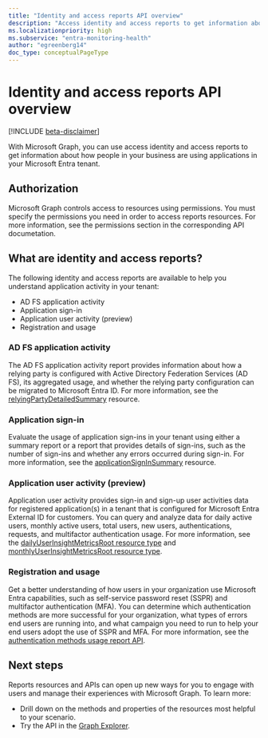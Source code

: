```yaml
---
title: "Identity and access reports API overview"
description: "Access identity and access reports to get information about how people in your business use applications in your Microsoft Entra tenant."
ms.localizationpriority: high
ms.subservice: "entra-monitoring-health"
author: "egreenberg14"
doc_type: conceptualPageType
---
```


# Identity and access reports API overview

[!INCLUDE [beta-disclaimer](../../includes/beta-disclaimer.md)]

With Microsoft Graph, you can use access identity and access reports to get information about how people in your business are using applications in your Microsoft Entra tenant.

## Authorization

Microsoft Graph controls access to resources using permissions. You must specify the permissions you need in order to access reports resources. For more information, see the permissions section in the corresponding API documetation.

## What are identity and access reports?

The following identity and access reports are available to help you understand application activity in your tenant:

- AD FS application activity
- Application sign-in
- Application user activity (preview)
- Registration and usage

### AD FS application activity

The AD FS application activity report provides information about how a relying party is configured with Active Directory Federation Services (AD FS), its aggregated usage, and whether the relying party configuration can be migrated to Microsoft Entra ID. For more information, see the [relyingPartyDetailedSummary](/graph/api/resources/applicationsigninsummary) resource.

### Application sign-in

Evaluate the usage of application sign-ins in your tenant using either a summary report or a report that provides details of sign-ins, such as the number of sign-ins and whether any errors occurred during sign-in. For more information, see the [applicationSignInSummary](/graph/api/resources/applicationsigninsummary) resource.

### Application user activity (preview)

Application user activity provides sign-in and sign-up user activities data for registered application(s) in a tenant that is configured for Microsoft Entra External ID for customers. You can query and analyze data for daily active users, monthly active users, total users, new users, authentications, requests, and multifactor authentication usage. For more information, see the [dailyUserInsightMetricsRoot resource type](/graph/api/resources/dailyuserinsightmetricsroot) and [monthlyUserInsightMetricsRoot resource type](/graph/api/resources/monthlyuserinsightmetricsroot).

### Registration and usage

Get a better understanding of how users in your organization use Microsoft Entra capabilities, such as self-service password reset (SSPR) and multifactor authentication (MFA). You can determine which authentication methods are more successful for your organization, what types of errors end users are running into, and what campaign you need to run to help your end users adopt the use of SSPR and MFA. For more information, see the [authentication methods usage report API](/graph/api/resources/applicationsigninsummary).

## Next steps

Reports resources and APIs can open up new ways for you to engage with users and manage their experiences with Microsoft Graph. To learn more:

- Drill down on the methods and properties of the resources most helpful to your scenario.
- Try the API in the [Graph Explorer](https://developer.microsoft.com/graph/graph-explorer).
